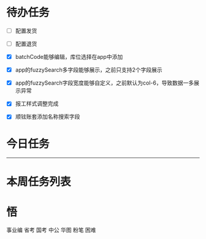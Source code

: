 # 待办任务
- [ ] 配置发货
- [ ] 配置退货
- [x] batchCode能够编辑，库位选择在app中添加
- [x] app的fuzzySearch多字段能够展示，之前只支持2个字段展示
- [x] app的fuzzySearch字段宽度能够自定义，之前默认为col-6，导致数据一多展示异常
- [x] 报工样式调整完成

- [x] 顺铉账套添加名称搜索字段


# 今日任务





------
# 本周任务列表



# 悟

事业编 省考 国考
中公 华图 粉笔
困难